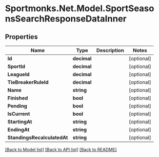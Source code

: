 # Sportmonks.Net.Model.SportSeasonsSearchResponseDataInner

## Properties

Name | Type | Description | Notes
------------ | ------------- | ------------- | -------------
**Id** | **decimal** |  | [optional] 
**SportId** | **decimal** |  | [optional] 
**LeagueId** | **decimal** |  | [optional] 
**TieBreakerRuleId** | **decimal** |  | [optional] 
**Name** | **string** |  | [optional] 
**Finished** | **bool** |  | [optional] 
**Pending** | **bool** |  | [optional] 
**IsCurrent** | **bool** |  | [optional] 
**StartingAt** | **string** |  | [optional] 
**EndingAt** | **string** |  | [optional] 
**StandingsRecalculatedAt** | **string** |  | [optional] 

[[Back to Model list]](../README.md#documentation-for-models) [[Back to API list]](../README.md#documentation-for-api-endpoints) [[Back to README]](../README.md)

